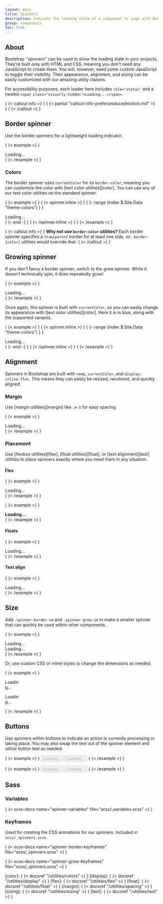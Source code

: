 ```yaml
---
layout: docs
title: Spinners
description: Indicate the loading state of a component or page with Bootstrap spinners, built entirely with HTML, CSS, and no JavaScript.
group: components
toc: true
---
```


## About

Bootstrap "spinners" can be used to show the loading state in your projects. They're built only with HTML and CSS, meaning you don't need any JavaScript to create them. You will, however, need some custom JavaScript to toggle their visibility. Their appearance, alignment, and sizing can be easily customized with our amazing utility classes.

For accessibility purposes, each loader here includes `role="status"` and a nested `<span class="visually-hidden">Loading...</span>`.

{ {< callout info >} }
{ {< partial "callout-info-prefersreducedmotion.md" >} }
{ {< /callout >} }

## Border spinner

Use the border spinners for a lightweight loading indicator.

{ {< example >} }
<div class="spinner-border" role="status">
  <span class="visually-hidden">Loading...</span>
</div>
{ {< /example >} }

### Colors

The border spinner uses `currentColor` for its `border-color`, meaning you can customize the color with [text color utilities][color]. You can use any of our text color utilities on the standard spinner.

{ {< example >} }
{ {< spinner.inline >} }
{ {- range (index $.Site.Data "theme-colors") } }
<div class="spinner-border text-{ { .name } }" role="status">
  <span class="visually-hidden">Loading...</span>
</div>
{ {- end -} }
{ {< /spinner.inline >} }
{ {< /example >} }

{ {< callout info >} }
**Why not use `border-color` utilities?** Each border spinner specifies a `transparent` border for at least one side, so `.border-{color}` utilities would override that.
{ {< /callout >} }

## Growing spinner

If you don't fancy a border spinner, switch to the grow spinner. While it doesn't technically spin, it does repeatedly grow!

{ {< example >} }
<div class="spinner-grow" role="status">
  <span class="visually-hidden">Loading...</span>
</div>
{ {< /example >} }

Once again, this spinner is built with `currentColor`, so you can easily change its appearance with [text color utilities][color]. Here it is in blue, along with the supported variants.

{ {< example >} }
{ {< spinner.inline >} }
{ {- range (index $.Site.Data "theme-colors") } }
<div class="spinner-grow text-{ { .name } }" role="status">
  <span class="visually-hidden">Loading...</span>
</div>
{ {- end -} }
{ {< /spinner.inline >} }
{ {< /example >} }

## Alignment

Spinners in Bootstrap are built with `rem`s, `currentColor`, and `display: inline-flex`. This means they can easily be resized, recolored, and quickly aligned.

### Margin

Use [margin utilities][margin] like `.m-5` for easy spacing.

{ {< example >} }
<div class="spinner-border m-5" role="status">
  <span class="visually-hidden">Loading...</span>
</div>
{ {< /example >} }

### Placement

Use [flexbox utilities][flex], [float utilities][float], or [text alignment][text] utilities to place spinners exactly where you need them in any situation.

#### Flex

{ {< example >} }
<div class="d-flex justify-content-center">
  <div class="spinner-border" role="status">
    <span class="visually-hidden">Loading...</span>
  </div>
</div>
{ {< /example >} }

{ {< example >} }
<div class="d-flex align-items-center">
  <strong>Loading...</strong>
  <div class="spinner-border ms-auto" role="status" aria-hidden="true"></div>
</div>
{ {< /example >} }

#### Floats

{ {< example >} }
<div class="clearfix">
  <div class="spinner-border float-end" role="status">
    <span class="visually-hidden">Loading...</span>
  </div>
</div>
{ {< /example >} }

#### Text align

{ {< example >} }
<div class="text-center">
  <div class="spinner-border" role="status">
    <span class="visually-hidden">Loading...</span>
  </div>
</div>
{ {< /example >} }

## Size

Add `.spinner-border-sm` and `.spinner-grow-sm` to make a smaller spinner that can quickly be used within other components.

{ {< example >} }
<div class="spinner-border spinner-border-sm" role="status">
  <span class="visually-hidden">Loading...</span>
</div>
<div class="spinner-grow spinner-grow-sm" role="status">
  <span class="visually-hidden">Loading...</span>
</div>
{ {< /example >} }

Or, use custom CSS or inline styles to change the dimensions as needed.

{ {< example >} }
<div class="spinner-border" style="width: 3rem; height: 3rem;" role="status">
  <span class="visually-hidden">Loading...</span>
</div>
<div class="spinner-grow" style="width: 3rem; height: 3rem;" role="status">
  <span class="visually-hidden">Loading...</span>
</div>
{ {< /example >} }

## Buttons

Use spinners within buttons to indicate an action is currently processing or taking place. You may also swap the text out of the spinner element and utilize button text as needed.

{ {< example >} }
<button class="btn btn-primary" type="button" disabled>
  <span class="spinner-border spinner-border-sm" role="status" aria-hidden="true"></span>
  <span class="visually-hidden">Loading...</span>
</button>
<button class="btn btn-primary" type="button" disabled>
  <span class="spinner-border spinner-border-sm" role="status" aria-hidden="true"></span>
  Loading...
</button>
{ {< /example >} }

{ {< example >} }
<button class="btn btn-primary" type="button" disabled>
  <span class="spinner-grow spinner-grow-sm" role="status" aria-hidden="true"></span>
  <span class="visually-hidden">Loading...</span>
</button>
<button class="btn btn-primary" type="button" disabled>
  <span class="spinner-grow spinner-grow-sm" role="status" aria-hidden="true"></span>
  Loading...
</button>
{ {< /example >} }

## Sass

### Variables

{ {< scss-docs name="spinner-variables" file="scss/_variables.scss" >} }

### Keyframes

Used for creating the CSS animations for our spinners. Included in `scss/_spinners.scss`.

{ {< scss-docs name="spinner-border-keyframes" file="scss/_spinners.scss" >} }

{ {< scss-docs name="spinner-grow-keyframes" file="scss/_spinners.scss" >} }


[color]:   { {< docsref "/utilities/colors" >} }
[display]: { {< docsref "/utilities/display" >} }
[flex]:    { {< docsref "/utilities/flex" >} }
[float]:   { {< docsref "/utilities/float" >} }
[margin]:  { {< docsref "/utilities/spacing" >} }
[sizing]:  { {< docsref "/utilities/sizing" >} }
[text]:    { {< docsref "/utilities/text" >} }
